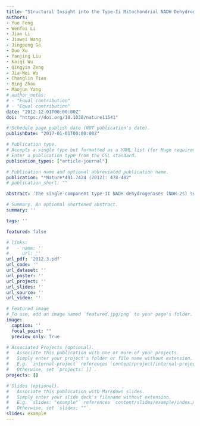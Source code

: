 ```yaml
---
title: "Structural Insight into the Type-Ii Mitochondrial NADH Dehydrogenases"
authors:
- Yue Feng
- Wenfei Li
- Jian Li
- Jiawei Wang
- Jingpeng Ge
- Duo Xu
- Yanjing Liu
- Kaiqi Wu
- Qingyin Zeng
- Jia-Wei Wu
- Changlin Tian
- Bing Zhou
- Maojun Yang
# author_notes:
# - "Equal contribution"
# - "Equal contribution"
date: "2012-12-01T00:00:00Z"
doi: "https://doi.org/10.1038/nature11541" 

# Schedule page publish date (NOT publication's date).
publishDate: "2017-01-01T00:00:00Z"

# Publication type.
# Accepts a single type but formatted as a YAML list (for Hugo requirements).
# Enter a publication type from the CSL standard.
publication_types: ["article-journal"]

# Publication name and optional abbreviated publication name.
publication: "*Nature*491.7424 (2012): 478-482"
# publication_short: ""

abstract: 'The single-component type-II NADH dehydrogenases (NDH-2s) serve as alternatives to the multisubunit respiratory complex I (type-I NADH dehydrogenase (NDH-1), also called NADH:ubiquinone oxidoreductase; EC 1.6.5.3) in catalysing electron transfer from NADH to ubiquinone in the mitochondrial respiratory chain1. The yeast NDH-2 (Ndi1) oxidizes NADH on the matrix side and reduces ubiquinone to maintain mitochondrial NADH/NAD+ homeostasis. Ndi1 is a potential therapeutic agent for human diseases caused by complex I defects2,3,4,5,6,7,8,9, particularly Parkinson’s disease, because its expression restores the mitochondrial activity in animals with complex I deficiency. NDH-2s in pathogenic microorganisms are viable targets for new antibiotics10,11. Here we solve the crystal structures of Ndi1 in its substrate-free, NADH-, ubiquinone- and NADH–ubiquinone-bound states, to help understand the catalytic mechanism of NDH-2s. We find that Ndi1 homodimerization through its carboxy-terminal domain is critical for its catalytic activity and membrane targeting. The structures reveal two ubiquinone-binding sites (UQI and UQII) in Ndi1. NADH and UQI can bind to Ndi1 simultaneously to form a substrate–protein complex. We propose that UQI interacts with FAD to act as an intermediate for electron transfer, and that NADH transfers electrons through this FAD–UQI complex to UQII. Together our data reveal the regulatory and catalytic mechanisms of Ndi1 and may facilitate the development or targeting of NDH-2s for potential therapeutic applications.'

# Summary. An optional shortened abstract.
summary: ''

tags: ''

featured: false

# links:
#   - name: ''
#     url: ''
url_pdf: '2012.3.pdf'
url_code: ''
url_dataset: ''
url_poster: ''
url_project: ''
url_slides: ''
url_source: ''
url_video: ''

# Featured image
# To use, add an image named `featured.jpg/png` to your page's folder. 
image:
  caption: ''
  focal_point: ""
  preview_only: True

# Associated Projects (optional).
#   Associate this publication with one or more of your projects.
#   Simply enter your project's folder or file name without extension.
#   E.g. `internal-project` references `content/project/internal-project/index.md`.
#   Otherwise, set `projects: []`.
projects: []

# Slides (optional).
#   Associate this publication with Markdown slides.
#   Simply enter your slide deck's filename without extension.
#   E.g. `slides: "example"` references `content/slides/example/index.md`.
#   Otherwise, set `slides: ""`.
slides: example
---
```



